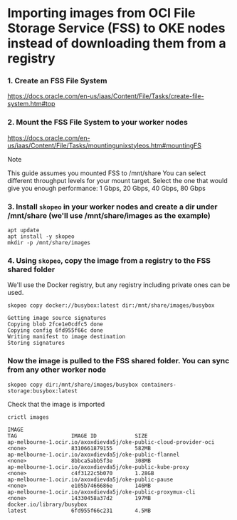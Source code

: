 # Importing images from OCI File Storage Service (FSS) to OKE nodes instead of downloading them from a registry

### 1. Create an FSS File System
https://docs.oracle.com/en-us/iaas/Content/File/Tasks/create-file-system.htm#top

### 2. Mount the FSS File System to your worker nodes
https://docs.oracle.com/en-us/iaas/Content/File/Tasks/mountingunixstyleos.htm#mountingFS

> [!NOTE]  
> This guide assumes you mounted FSS to /mnt/share
> You can select different throughput levels for your mount target. Select the one that would give you enough performance: 1 Gbps, 20 Gbps, 40 Gbps, 80 Gbps

### 3. Install `skopeo` in your worker nodes and create a dir under /mnt/share (we'll use /mnt/share/images as the example)
```
apt update
apt install -y skopeo
mkdir -p /mnt/share/images
```
### 4. Using `skopeo`, copy the image from a registry to the FSS shared folder
We'll use the Docker registry, but any registry including private ones can be used.

```
skopeo copy docker://busybox:latest dir:/mnt/share/images/busybox

Getting image source signatures
Copying blob 2fce1e0cdfc5 done
Copying config 6fd955f66c done
Writing manifest to image destination
Storing signatures
```

### Now the image is pulled to the FSS shared folder. You can sync from any other worker node

```
skopeo copy dir:/mnt/share/images/busybox containers-storage:busybox:latest
```

Check that the image is imported
```
crictl images

IMAGE                                                               TAG                 IMAGE ID            SIZE
ap-melbourne-1.ocir.io/axoxdievda5j/oke-public-cloud-provider-oci   <none>              8310661879155       582MB
ap-melbourne-1.ocir.io/axoxdievda5j/oke-public-flannel              <none>              8bbca5abb5f3e       308MB
ap-melbourne-1.ocir.io/axoxdievda5j/oke-public-kube-proxy           <none>              c4f3122c5b070       1.28GB
ap-melbourne-1.ocir.io/axoxdievda5j/oke-public-pause                <none>              e105b7466686e       146MB
ap-melbourne-1.ocir.io/axoxdievda5j/oke-public-proxymux-cli         <none>              14330458a37d2       197MB
docker.io/library/busybox                                           latest              6fd955f66c231       4.5MB
```
